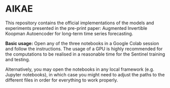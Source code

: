 # AIKAE

This repository contains the official implementations of the models and experiments presented in the pre-print paper: Augmented Invertible Koopman Autoencoder for long-term time series forecasting.

**Basic usage:** Open any of the three notebooks in a Google Colab session and follow the instructions. The usage of a GPU is highly recommended for the computations to be realised in a reasonable time for the Sentinel training and testing.

Alternatively, you may open the notebooks in any local framework (e.g. Jupyter notebooks), in which case you might need to adjust the paths to the different files in order for everything to work properly.
